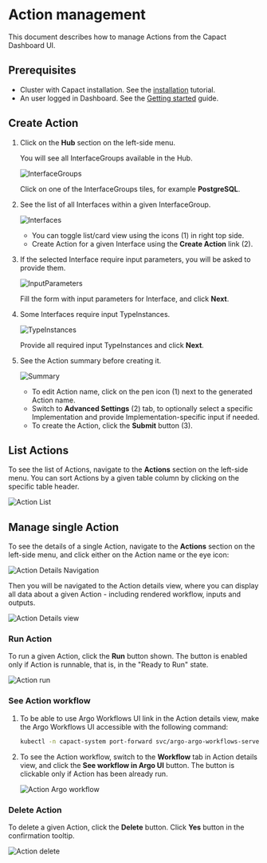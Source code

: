 # Action management

This document describes how to manage Actions from the Capact Dashboard UI. 

## Prerequisites

- Cluster with Capact installation. See the [installation](../installation/local.mdx) tutorial.
- An user logged in Dashboard. See the [Getting started](./overview.md#) guide.

## Create Action

1. Click on the **Hub** section on the left-side menu.

    You will see all InterfaceGroups available in the Hub.

    ![InterfaceGroups](./assets/hub-interfacegroups.png)

    Click on one of the InterfaceGroups tiles, for example **PostgreSQL**.

1. See the list of all Interfaces within a given InterfaceGroup.

    ![Interfaces](./assets/hub-interfaces.png)

    - You can toggle list/card view using the icons (1) in right top side.
    - Create Action for a given Interface using the **Create Action** link (2).

1. If the selected Interface require input parameters, you will be asked to provide them.

    ![InputParameters](./assets/action-create-params.png)
    
    Fill the form with input parameters for Interface, and click **Next**.

1. Some Interfaces require input TypeInstances.

    ![TypeInstances](./assets/action-create-tis.png)

    Provide all required input TypeInstances and click **Next**.

1. See the Action summary before creating it.

    ![Summary](./assets/action-create-summary.png)

    - To edit Action name, click on the pen icon (1) next to the generated Action name.
    - Switch to **Advanced Settings** (2) tab, to optionally select a specific Implementation and provide Implementation-specific input if needed.
    - To create the Action, click the **Submit** button (3).

## List Actions

To see the list of Actions, navigate to the **Actions** section on the left-side menu.
You can sort Actions by a given table column by clicking on the specific table header.

![Action List](./assets/action-list.png)

## Manage single Action

To see the details of a single Action, navigate to the **Actions** section on the left-side menu, and click either on the Action name or the eye icon:

![Action Details Navigation](./assets/action-details-navigation.png)

Then you will be navigated to the Action details view, where you can display all data about a given Action - including rendered workflow, inputs and outputs.

![Action Details view](./assets/action-details.png)

### Run Action

To run a given Action, click the **Run** button shown. The button is enabled only if Action is runnable, that is, in the "Ready to Run" state.

![Action run](./assets/action-details-buttons.png)

### See Action workflow

1. To be able to use Argo Workflows UI link in the Action details view, make the Argo Workflows UI accessible with the following command:

    ```bash
    kubectl -n capact-system port-forward svc/argo-argo-workflows-server 2746
    ```

1. To see the Action workflow, switch to the **Workflow** tab in Action details view, and click the **See workflow in Argo UI** button. The button is clickable only if Action has been already run.

    ![Action Argo workflow](./assets/action-details-argo-workflow.png)

### Delete Action

To delete a given Action, click the **Delete** button. Click **Yes** button in the confirmation tooltip.

![Action delete](./assets/action-details-buttons.png)